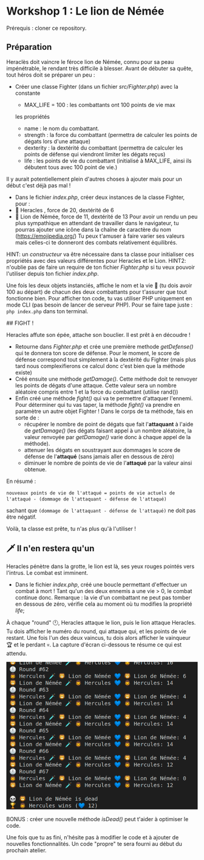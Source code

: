 # Workshop 1 : Le lion de Némée

Prérequis : cloner ce repository.

## Préparation

Heraclès doit vaincre le féroce lion de Némée, connu pour sa peau impénétrable, le rendant très difficile à blesser. Avant de débuter sa quête, tout héros doit se préparer un peu :

- Créer une classe Fighter (dans un fichier *src/Fighter.php*) avec
    la constante
    - MAX_LIFE = 100 : les combattants ont 100 points de vie max

    les propriétés
    - name : le nom du combattant. 
    - strength : la force du combattant (permettra de calculer les points de dégats lors d'une attaque)
    - dexterity : la dextérité du combattant (permettra de calculer les points de défense qui viendront limiter les dégats reçus)
    - life : les points de vie du combattant (initialisé à MAX_LIFE, ainsi ils débutent tous avec 100 point de vie.)

Il y aurait potentiellement plein d'autres choses à ajouter mais pour un début c'est déjà pas mal !

- Dans le fichier *index.php*, créer deux instances de la classe Fighter, pour :
- 🧔 Heracles , force de 20, dextérité de 6 
- 🦁 Lion de Némée, force de 11, dextérité de 13 
Pour avoir un rendu un peu plus sympathique en attendant de travailler dans le navigateur, tu pourras ajouter une icône dans la chaîne de caractère du nom (https://emojipedia.org/)
Tu peux t'amuser à faire varier ses valeurs mais celles-ci te donneront des combats relativement équilibrés.

HINT: un *constructeur* va être nécessaire dans ta classe pour initialiser ces propriétés avec des valeurs différentes pour Heracles et le Lion. 
HINT2: n'oublie pas de faire un require de ton fichier *Fighter.php* si tu veux pouvoir l'utiliser depuis ton fichier *index.php*.

Une fois les deux objets instanciés, affiche le nom et la vie 💙 (tu dois avoir 100 au départ) de chacun des deux combattants pour t'assurer que tout fonctionne bien. Pour afficher ton code, tu vas utiliser PHP uniquement en mode CLI (pas besoin de lancer de serveur PHP).
Pour se faire tape juste : `php index.php` dans ton terminal.


## FIGHT !

Heracles affute son épée, attache son bouclier. Il est prêt à en découdre !

- Retourne dans *Fighter.php* et crée une première methode *getDefense()* qui te donnera ton score de défense.
Pour le moment, le score de défense correspond tout simplement à la dextérité du Fighter (mais plus tard nous complexifierons ce calcul donc c'est bien que la méthode existe)
- Créé ensuite une méthode *getDamage()*. Cette méthode doit te renvoyer les points de dégats d'une attaque. Cette valeur sera un nombre aléatoire compris entre 1 et la force du combattant (utilise rand()) 
- Enfin créé une méthode *fight()* qui va te permettre d'attaquer l'ennemi. Pour déterminer qui tu vas taper, la méthode *fight()* va prendre en paramètre un autre objet Fighter ! Dans le corps de ta méthode, fais en sorte de :
    - récupérer le nombre de point de dégats que fait l'**attaquant** à l'aide de *getDamage()* (les dégats faisant appel à un nombre aléatoire, la valeur renvoyée par *getDamage()* varie donc à chaque appel de la méthode). 
    - attenuer les dégats en soustrayant aux dommages le score de défense de l'**attaqué** (sans jamais aller en dessous de zéro)
    - diminuer le nombre de points de vie de l'**attaqué** par la valeur ainsi obtenue.

En résumé : 
```
nouveaux points de vie de l'attaqué = points de vie actuels de l'attaqué - (dommage de l'attaquant - défense de l'attaqué)
```
sachant que `(dommage de l'attaquant - défense de l'attaqué)` ne doit pas être négatif.

Voilà, ta classe est prête, tu n'as plus qu'à l'utiliser ! 

## 🗡️ Il n'en restera qu'un

Heracles pénètre dans la grotte, le lion est là, ses yeux rouges pointés vers l'intrus. Le combat est imminent.

- Dans le fichier *index.php*, créé une boucle permettant d'effectuer un combat à mort ! Tant qu'un des deux ennemis a une vie > 0, le combat continue donc.
Remarque : la vie d'un combattant ne peut pas tomber en dessous de zéro, vérifie cela au moment où tu modifies la propriété *life*;

 À chaque "round" 🕛, Heracles attaque le lion, puis le lion attaque Heracles. Tu dois afficher le numéro du round, qui attaque qui, et les points de vie restant. Une fois l'un des deux vaincus, tu dois alors afficher le vainqueur 🏆 et le perdant 💀. La capture d'écran ci-dessous te résume ce qui est attendu. 


![instructions](instructions.png)

BONUS : créer une nouvelle méthode *isDead()* peut t'aider à optimiser le code.

Une fois que tu as fini, n'hésite pas à modifier le code et à ajouter de nouvelles fonctionnalités.
Un code "propre" te sera fourni au début du prochain atelier.